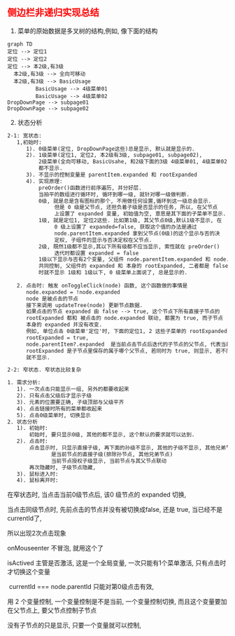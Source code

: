 ## <font color=red>侧边栏非递归实现总结</font>

1. 菜单的原始数据是多叉树的结构,例如, 像下面的结构

```mermaid
graph TD
定位 --> 定位1
定位 --> 定位2
定位 --> 本2级,有3级
  本2级,有3级 --> 全向可移动
  本2级,有3级 --> BasicUsage
         BasicUsage --> 4级菜单01
         BasicUsage --> 4级菜单02
DropDownPage --> subpage01
DropDownPage --> subpage02
```

2. 状态分析

```tex
2-1: 宽状态:
   1,初始时: 
      1). 0级菜单(定位, DropDownPage这些)总是显示, 默认就是显示的.
      2). 1级菜单(定位1, 定位2, 本2级有3级, subpage01, subpage02), 
          2级菜单(全向可移动, BasicUsahe, 和2级下面的3级 4级菜单01, 4级菜单02).
          都不显示.
      3). 不显示的控制变量是 parentItem.expanded 和 rootExpanded
      4). 实现原理: 
          preOrder()函数进行前序遍历, 并分好层. 
          当拍平的数组进行循环时, 循环到哪一级, 就针对哪一级做判断.
          0级, 就是总是含有图标的那个, 不用做任何设置,循环到这一级总会显示.
               但是 0 级是父节点, 还担负着子级是否显示的任务, 所以, 在父节点
               上设置了 expanded 变量, 初始值为空, 意思是其下面的子菜单不显示.
          1级, 就是定位1, 定位2这些. 比如第1级, 其父节点0级,默认1级不显示, 在
               0 级上设置了 expanded=false, 获取这个值的办法是通过 
               node.parentItem.expanded 拿到父节点(0级)的这个显示与否的决
               定权, 子组件的显示与否决定权在父节点.
          2级, 既然1级都不显示,其以下所有级都不应当显示, 索性就在 preOrder() 
               迭代时都设置 expanded = false
          1级以下显示与否有2个变量, 父组件 node.parentItem.expanded 和 node.rootExpanded
          共同控制, 父组件的 expanded 和 本身的 rootExpanded, 二者都是 false. 初始
          时就不显示 1级和 1级以下, 0 级菜单上面说了, 总是显示的.
          
   2. 点击时: 触发 onToggleClick(node) 函数, 这个函数做的事情是
      node.expanded = !node.expanded
      node 是被点击的节点
      接下来调用 updateTree(node) 更新节点数据.
      如果点击的节点 expanded 由 false --> true, 这个节点下所有直接子节点的 
      rootExpanded 都和 被点击的 node.expanded 联动, 都置为 true, 而子节点
      本身的 expanded 并没有改变. 
      例如, 单位点击 0级菜单'定位'时, 下面的定位1, 2 这些子菜单的 rootExpanded 都变成了
      rootExpanded = true, 
      node.parentItem?.expanded  是当前点击节点后迭代的子节点的父节点, 代表当前节点的父节点
      rootExpanded 是子节点里保存的属于哪个父节点, 若同时为 true, 则显示, 若不同时为true, 
      就不显示.
```



  ```tex
  2-2: 窄状态. 窄状态比较复杂
  
  1. 需求分析:
     1). 一次点击只能显示一组, 另外的都要收起来
     2). 只有点击父级后才显示子级
     3). 元素的位置要正确, 子级顶部与父级平齐
     4). 点击链接时所有的菜单都收起来
     5). 点击0级菜单时, 切换显示
  2. 状态分析
     1). 初始时:
         初始时, 要只显示0级, 其他的都不显示, 这个默认的要求就可以达到.
     2). 点击时:
         点击显示时, 只显示直接子级, 再下面的孙级不显示, 其他的子级不显示, 其他兄弟节点不显示
                是当前节点的直接子级(排除孙节点, 其他兄弟节点)
                当前节点授权子级显示, 当前节点与其父节点联动
         再次隐藏时, 子级节点隐藏,  
     3). 鼠标进入时:
     4). 鼠标离开时:
  ```

在窄状态时, 当点击当前0级节点后, 该0 级节点的 expanded 切换, 

当点击同级节点时, 先前点击的节点并没有被切换成false, 还是 true, 当已经不是currentId了, 

所以出现2次点击现象

onMouseenter 不冒泡, 就用这个了

isActived 主管是否激活, 这是一个全局变量, 一次只能有1个菜单激活, 只有点击时才切换这个变量

​              currentId === node.parentId 只能对第0级点击有效, 





用 2 个变量控制, 一个变量控制是不是当前, 一个变量控制切换, 而且这个变量要加在父节点上, 要父节点控制子节点

没有子节点的只是显示, 只要一个变量就可以控制, 

